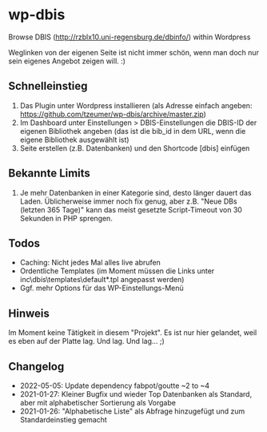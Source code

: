 # wp-dbis
Browse DBIS (http://rzblx10.uni-regensburg.de/dbinfo/) within Wordpress

Weglinken von der eigenen Seite ist nicht immer schön, wenn man doch nur sein eigenes Angebot zeigen will. :)

## Schnelleinstieg
1. Das Plugin unter Wordpress installieren (als Adresse einfach angeben: https://github.com/tzeumer/wp-dbis/archive/master.zip)
2. Im Dashboard unter Einstellungen > DBIS-Einstellungen die DBIS-ID der eigenen Bibliothek angeben (das ist die bib_id in dem URL, wenn die eigene Bibliothek ausgewählt ist)
3. Seite erstellen (z.B. Datenbanken) und den Shortcode [dbis] einfügen

## Bekannte Limits
1. Je mehr Datenbanken in einer Kategorie sind, desto länger dauert das Laden. Üblicherweise immer noch fix genug, aber z.B. "Neue DBs (letzten 365 Tage)" kann das meist gesetzte Script-Timeout von 30 Sekunden in PHP sprengen.

## Todos
* Caching: Nicht jedes Mal alles live abrufen
* Ordentliche Templates (im Moment müssen die Links unter inc\dbis\templates\default\*.tpl angepasst werden)
* Ggf. mehr Options für das WP-Einstellungs-Menü

## Hinweis
Im Moment keine Tätigkeit in diesem "Projekt". Es ist nur hier gelandet, weil es eben auf der Platte lag. Und lag. Und lag... ;)

## Changelog
* 2022-05-05: Update dependency fabpot/goutte ~2 to ~4
* 2021-01-27: Kleiner Bugfix und wieder Top Datenbanken als Standard, aber mit alphabetischer Sortierung als Vorgabe
* 2021-01-26: "Alphabetische Liste" als Abfrage hinzugefügt und zum Standardeinstieg gemacht